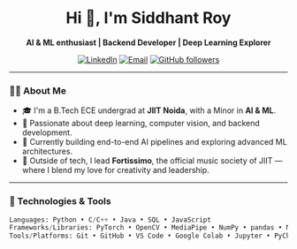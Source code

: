 <h1 align="center">Hi 👋, I'm Siddhant Roy</h1>
<p align="center">
  <b>AI & ML enthusiast | Backend Developer | Deep Learning Explorer</b>
</p>

<p align="center">
  <a href="https://www.linkedin.com/in/siddhant-roy-6602b0213/" target="_blank"><img src="https://img.shields.io/badge/LinkedIn-Siddhant Roy-blue?style=flat-square&logo=linkedin" alt="LinkedIn"></a>
  <a href="mailto:roysiddhant2003@gmail.com"><img src="https://img.shields.io/badge/Gmail-roysiddhant2003@gmail.com-red?style=flat-square&logo=gmail" alt="Email"></a>
  <a href="https://github.com/roy-sid"><img src="https://img.shields.io/github/followers/roy-sid?label=Follow&style=social" alt="GitHub followers"></a>
</p>

---

### 👨‍💻 About Me

- 🎓 I'm a B.Tech ECE undergrad at **JIIT Noida**, with a Minor in **AI & ML**.
- 🧠 Passionate about deep learning, computer vision, and backend development.
- 🎯 Currently building end-to-end AI pipelines and exploring advanced ML architectures.
- 🎸 Outside of tech, I lead **Fortissimo**, the official music society of JIIT — where I blend my love for creativity and leadership.

---

### 🔧 Technologies & Tools

```python
Languages: Python • C/C++ • Java • SQL • JavaScript
Frameworks/Libraries: PyTorch • OpenCV • MediaPipe • NumPy • pandas • Matplotlib
Tools/Platforms: Git • GitHub • VS Code • Google Colab • Jupyter • PyCharm • IntelliJ

